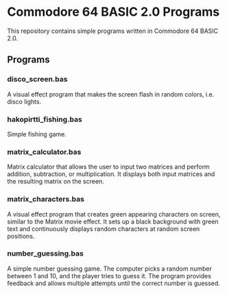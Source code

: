 # Commodore 64 BASIC 2.0 Programs

This repository contains simple programs written in Commodore 64 BASIC 2.0.

## Programs

### disco_screen.bas
A visual effect program that makes the screen flash in random colors, i.e. disco lights.

### hakopirtti_fishing.bas
Simple fishing game.

### matrix_calculator.bas
Matrix calculator that allows the user to input two matrices and perform addition, subtraction, or multiplication. It displays both input matrices and the resulting matrix on the screen.

### matrix_characters.bas
A visual effect program that creates green appearing characters on screen, similar to the Matrix movie effect. It sets up a black background with green text and continuously displays random characters at random screen positions.

### number_guessing.bas
A simple number guessing game. The computer picks a random number between 1 and 10, and the player tries to guess it. The program provides feedback and allows multiple attempts until the correct number is guessed.